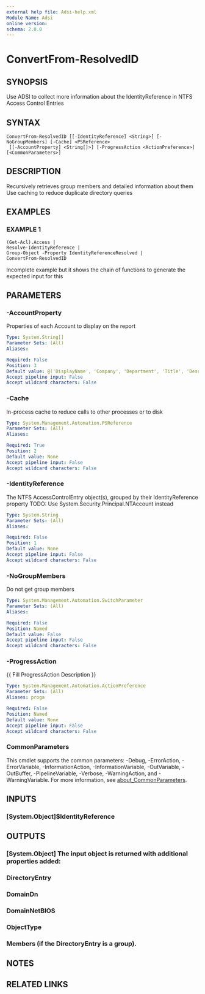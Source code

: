 ```yaml
---
external help file: Adsi-help.xml
Module Name: Adsi
online version:
schema: 2.0.0
---
```


# ConvertFrom-ResolvedID

## SYNOPSIS
Use ADSI to collect more information about the IdentityReference in NTFS Access Control Entries

## SYNTAX

```
ConvertFrom-ResolvedID [[-IdentityReference] <String>] [-NoGroupMembers] [-Cache] <PSReference>
 [[-AccountProperty] <String[]>] [-ProgressAction <ActionPreference>] [<CommonParameters>]
```

## DESCRIPTION
Recursively retrieves group members and detailed information about them
Use caching to reduce duplicate directory queries

## EXAMPLES

### EXAMPLE 1
```
(Get-Acl).Access |
Resolve-IdentityReference |
Group-Object -Property IdentityReferenceResolved |
ConvertFrom-ResolvedID
```

Incomplete example but it shows the chain of functions to generate the expected input for this

## PARAMETERS

### -AccountProperty
Properties of each Account to display on the report

```yaml
Type: System.String[]
Parameter Sets: (All)
Aliases:

Required: False
Position: 3
Default value: @('DisplayName', 'Company', 'Department', 'Title', 'Description')
Accept pipeline input: False
Accept wildcard characters: False
```

### -Cache
In-process cache to reduce calls to other processes or to disk

```yaml
Type: System.Management.Automation.PSReference
Parameter Sets: (All)
Aliases:

Required: True
Position: 2
Default value: None
Accept pipeline input: False
Accept wildcard characters: False
```

### -IdentityReference
The NTFS AccessControlEntry object(s), grouped by their IdentityReference property
TODO: Use System.Security.Principal.NTAccount instead

```yaml
Type: System.String
Parameter Sets: (All)
Aliases:

Required: False
Position: 1
Default value: None
Accept pipeline input: False
Accept wildcard characters: False
```

### -NoGroupMembers
Do not get group members

```yaml
Type: System.Management.Automation.SwitchParameter
Parameter Sets: (All)
Aliases:

Required: False
Position: Named
Default value: False
Accept pipeline input: False
Accept wildcard characters: False
```

### -ProgressAction
{{ Fill ProgressAction Description }}

```yaml
Type: System.Management.Automation.ActionPreference
Parameter Sets: (All)
Aliases: proga

Required: False
Position: Named
Default value: None
Accept pipeline input: False
Accept wildcard characters: False
```

### CommonParameters
This cmdlet supports the common parameters: -Debug, -ErrorAction, -ErrorVariable, -InformationAction, -InformationVariable, -OutVariable, -OutBuffer, -PipelineVariable, -Verbose, -WarningAction, and -WarningVariable. For more information, see [about_CommonParameters](http://go.microsoft.com/fwlink/?LinkID=113216).

## INPUTS

### [System.Object]$IdentityReference
## OUTPUTS

### [System.Object] The input object is returned with additional properties added:
### DirectoryEntry
### DomainDn
### DomainNetBIOS
### ObjectType
### Members (if the DirectoryEntry is a group).
## NOTES

## RELATED LINKS

